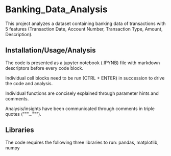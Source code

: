 # Banking_Data_Analysis

This project analyzes a dataset containing banking data of transactions with 5 features (Transaction Date, Account Number, Transaction Type, Amount, Description).

## Installation/Usage/Analysis

The code is presented as a jupyter notebook (.IPYNB) file with markdown descriptors before every code block.

Individual cell blocks need to be run (CTRL + ENTER) in succession to drive the code and analysis.

Individual functions are concisely explained through parameter hints and comments.

Analysis/insights have been communicated through comments in triple quotes ("""...""").

## Libraries

The code requires the following three libraries to run: pandas, matplotlib, numpy
